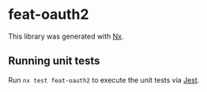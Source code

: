 # feat-oauth2

This library was generated with [Nx](https://nx.dev).

## Running unit tests

Run `nx test feat-oauth2` to execute the unit tests via [Jest](https://jestjs.io).
